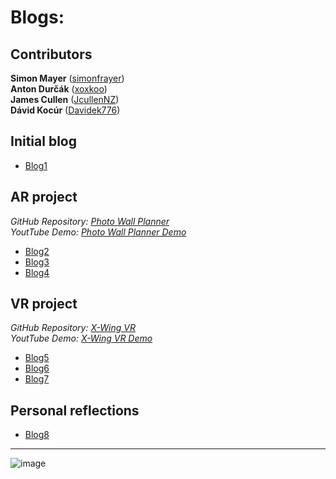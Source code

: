 # Blogs:

## Contributors
**Simon Mayer** ([simonfrayer](https://github.com/simonfrayer)) <br/>
**Anton Durčák** ([xoxkoo](https://github.com/xoxkoo)) <br/>
**James Cullen** ([JcullenNZ](https://github.com/JcullenNZ)) <br/>
**Dávid Kocúr** ([Davidek776](https://github.com/Davidek776)) <br/>

## Initial blog
- [Blog1](Blog_01.md)
  
## AR project
_GitHub Repository: [Photo Wall Planner](https://github.com/XRD10/photo-wall-planner)_ <br/>
_YoutTube Demo: [Photo Wall Planner Demo](https://youtu.be/E9mOAo1mXzE)_

- [Blog2](DevBlog1.md)
- [Blog3](DevBlog2.md)
- [Blog4](DevBlog3.md)
  
## VR project
_GitHub Repository: [X-Wing VR](https://github.com/XRD10/x-wing-vr)_<br/>
_YoutTube Demo: [X-Wing VR Demo]()_

- [Blog5](DevBlog4.md)
- [Blog6](DevBlog5.md)
- [Blog7](DevBlog6.md)

## Personal reflections
- [Blog8](PersonalReflections.md)


---


![image](https://github.com/user-attachments/assets/3f02e76e-2914-4d1a-b648-f07b3d03afe0)
